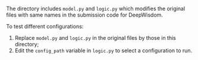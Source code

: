 The directory includes `model.py` and `logic.py` which modifies the original files with same names in the submission code for DeepWisdom. 

To test different configurations:

1. Replace `model.py` and `logic.py` in the original files by those in this directory;
2. Edit the `config_path` variable in `logic.py` to select a configuration to run.

